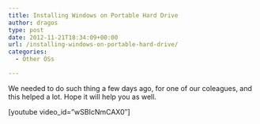 ```yaml
---
title: Installing Windows on Portable Hard Drive
author: dragos
type: post
date: 2012-11-21T18:34:09+00:00
url: /installing-windows-on-portable-hard-drive/
categories:
  - Other OSs

---
```

We needed to do such thing a few days ago, for one of our coleagues, and this helped a lot. Hope it will help you as well.<!--more-->


  
[youtube video_id=&#8221;wSBIcNmCAX0&#8243;]